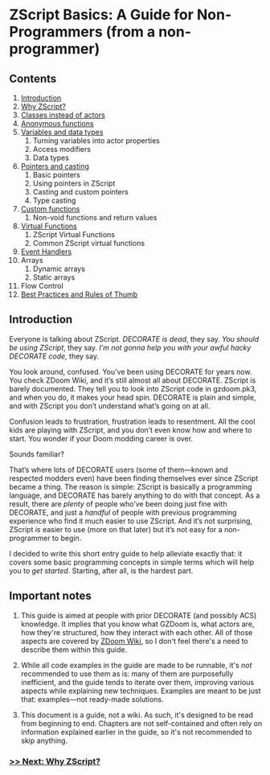# ZScript Basics: A Guide for Non-Programmers (from a non-programmer)

## Contents

1. [Introduction](#Introduction)
2. [Why ZScript?](Why_ZScript.md)
3. [Classes instead of actors](Classes_instead_of_actors.md)
4. [Anonymous functions](Anonymous_functions.md)
5. [Variables and data types](Variables_and_data_types.md)
   1. Turning variables into actor properties
   2. Access modifiers
   3. Data types
6. [Pointers and casting]([Pointers_and_casting.md)
   1. Basic pointers
   2. Using pointers in ZScript
   3. Casting and custom pointers
   4. Type casting
7. [Custom functions](Custom_functions.md)
   1. Non-void functions and return values
8. [Virtual Functions](Virtual_functions.md)
   1. ZScript Virtual Functions
   2. Common ZScript virtual functions
9. [Event Handlers](Event_Handlers.md)
10. Arrays
    1. Dynamic arrays
    2. Static arrays
11. Flow Control
12. [Best Practices and Rules of Thumb](Best_Practices.md)

## Introduction

Everyone is talking about ZScript. *DECORATE is dead*, they say. *You should be using ZScript*, they say. *I’m not gonna help you with your awful hacky DECORATE code,* they say.

You look around, confused. You’ve been using DECORATE for years now. You check ZDoom Wiki, and it’s still almost all about DECORATE. ZScript is barely documented. They tell you to look into ZScript code in gzdoom.pk3, and when you do, it makes your head spin. DECORATE is plain and simple, and with ZScript you don’t understand what’s going on at all.

Confusion leads to frustration, frustration leads to resentment. All the cool kids are playing with ZScript, and you don’t even know how and where to start. You wonder if your Doom modding career is over.

Sounds familiar?

That’s where lots of DECORATE users (some of them—known and respected modders even) have been finding themselves ever since ZScript became a thing. The reason is simple: ZScript is basically a programming language, and DECORATE has barely anything to do with that concept. As a result, there are *plenty* of people who’ve been doing just fine with DECORATE, and just a *handful* of people with previous programming experience who find it much easier to use ZScript. And it’s not surprising, ZScript *is* easier to use (more on that later) but it’s not easy for a non-programmer to begin.

I decided to write this short entry guide to help alleviate exactly that: it covers some basic programming concepts in simple terms which will help you to *get started*. Starting, after all, is the hardest part.



## Important notes

1. This guide is aimed at people with prior DECORATE (and possibly ACS) knowledge. It implies that you know what GZDoom is, what actors are, how they're structured, how they interact with each other. All of those aspects are covered by [ZDoom Wiki](http://zdoom.org/wiki/Main_Page), so I don't feel there's a need to describe them within this guide.

2. While all code examples in the guide are made to be runnable, it's *not* recommended to use them as is: many of them are purposefully inefficient, and the guide tends to iterate over them, improving various aspects while explaining new techniques. Examples are meant to be just that: examples—not ready-made solutions.
3. This document is a guide, not a wiki. As such, it's designed to be read from beginning to end. Chapters are not self-contained and often rely on information explained earlier in the guide, so it's not recommended to skip anything.



### [>> Next: Why ZScript?](Why_ZScript.md)